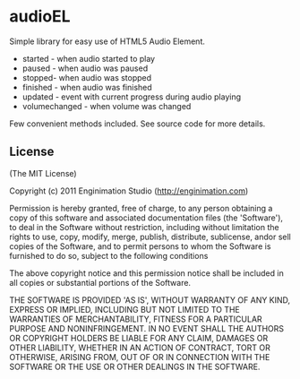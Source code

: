# audioEL
Simple library for easy use of HTML5 Audio Element.

 - started - when audio started to play
 - paused - when audio was paused
 - stopped- when audio was stopped
 - finished - when audio was finished
 - updated - event with current progress during audio playing
 - volumechanged - when volume was changed

Few convenient methods included. See source code for more details.


## License

(The MIT License)

Copyright (c) 2011 Enginimation Studio (http://enginimation.com)

Permission is hereby granted, free of charge, to any person obtaining a copy of this software and associated documentation files (the 'Software'), to deal in the Software without restriction, including without limitation the rights to use, copy, modify, merge, publish, distribute, sublicense, andor sell copies of the Software, and to permit persons to whom the Software is furnished to do so, subject to the following conditions

The above copyright notice and this permission notice shall be included in all copies or substantial portions of the Software.

THE SOFTWARE IS PROVIDED 'AS IS', WITHOUT WARRANTY OF ANY KIND, EXPRESS OR IMPLIED, INCLUDING BUT NOT LIMITED TO THE WARRANTIES OF MERCHANTABILITY, FITNESS FOR A PARTICULAR PURPOSE AND NONINFRINGEMENT. IN NO EVENT SHALL THE AUTHORS OR COPYRIGHT HOLDERS BE LIABLE FOR ANY CLAIM, DAMAGES OR OTHER LIABILITY, WHETHER IN AN ACTION OF CONTRACT, TORT OR OTHERWISE, ARISING FROM, OUT OF OR IN CONNECTION WITH THE SOFTWARE OR THE USE OR OTHER DEALINGS IN THE SOFTWARE.
